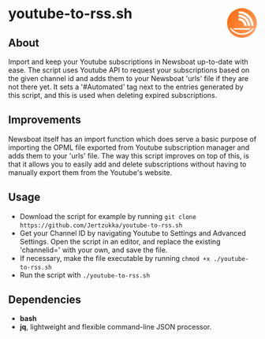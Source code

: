 youtube-to-rss.sh <img src="./newsboat.svg" alt="Newsboat logo" align="right" height="60" width="60" vspace="6"/>
=================

About
-----
Import and keep your Youtube subscriptions in Newsboat up-to-date with ease.
The script uses Youtube API to request your subscriptions based on the given
channel id and adds them to your Newsboat 'urls' file if they are not there yet.
It sets a '#Automated' tag next to the entries generated by this script, and
this is used when deleting expired subscriptions.

Improvements
------------
Newsboat itself has an import function which does serve a basic purpose of
importing the OPML file exported from Youtube subscription manager and adds
them to your 'urls' file. The way this script improves on top of this, is that 
it allows you to easily add and delete subscriptions without having to manually 
export them from the Youtube's website.

Usage
-----
+ Download the script for example by running `git clone https://github.com/Jertzukka/youtube-to-rss.sh`
+ Get your Channel ID by navigating Youtube to Settings and Advanced Settings. 
Open the script in an editor, and replace the existing 'channelid=' with your own, 
and save the file.
+ If necessary, make the file executable by running `chmod +x ./youtube-to-rss.sh`
+ Run the script with `./youtube-to-rss.sh`

Dependencies
------------
+ **bash**
+ **jq**, lightweight and flexible command-line JSON processor.